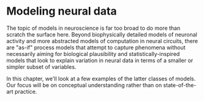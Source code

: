 # Modeling neural data

The topic of models in neuroscience is far too broad to do more than scratch the surface here. Beyond biophysically detailed models of neuronal activity and more abstracted models of computation in neural circuits, there are "as-if" process models that attempt to capture phenomena without necessarily aiming for biological plausibility and statistically-inspired models that look to explain variation in neural data in terms of a smaller or simpler subset of variables.

In this chapter, we'll look at a few examples of the latter classes of models. Our focus will be on conceptual understanding rather than on state-of-the-art practice.